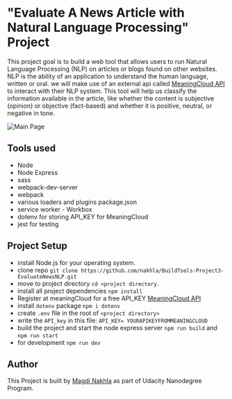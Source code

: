 # "Evaluate A News Article with Natural Language Processing" Project

This project goal is to build a web tool that allows users to run Natural Language Processing (NLP) on articles or blogs found on other websites. NLP is the ability of an application to understand the human language, written or oral. we will make use of an external api called [MeaningCloud API](https://www.meaningcloud.com/developer/sentiment-analysis) to interact with their NLP system. This tool will help us classify the information available in the article, like whether the content is subjective (opinion) or objective (fact-based) and whether it is positive, neutral, or negative in tone.


![Main Page](https://i.imgur.com/zyY3sQ2.png)

## Tools used
* Node
* Node Express
* sass
* webpack-dev-server
* webpack
* various loaders and plugins package.json
* service worker - Workbox
* dotenv for storing API_KEY for MeaningCloud
* jest for testing
  
## Project Setup

* install Node.js for your operating system.
* clone repo `git clone https://github.com/nakhla/BuildTools-Project3-EvaluateNewsNLP.git`
* move to project directory `cd <project directory.`
* install all project dependencies `npm install`
* Register at meaningCloud for a free API_KEY [MeaningCloud API](https://www.meaningcloud.com/developer/sentiment-analysis)
* install  `dotenv` package `npm i dotenv`
* create `.env` file in the root of `<project directory>`
* write the `API_key` in this file: `API_KEY= YOURAPIKEYFROMMEANINGCLOUD`
* build the project and start the node express server `npm run build` and `npm run start`
* for development `npm run dev`

## Author
This Project is built by [Magdi Nakhla](https://fb.me/nakhla) as part of Udacity Nanodegree Program.